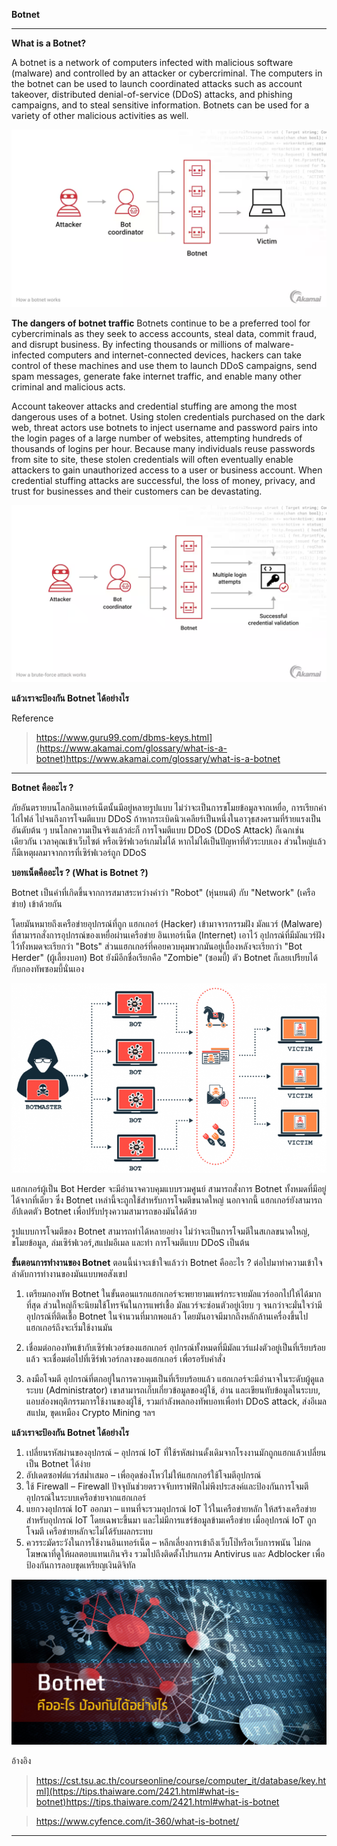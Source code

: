 **Botnet**
- - -
**What is a Botnet?**

A botnet is a network of computers infected with malicious software (malware) and controlled by an attacker or cybercriminal. The computers in the botnet can be used to launch coordinated attacks such as account takeover, distributed denial-of-service (DDoS) attacks, and phishing campaigns, and to steal sensitive information. Botnets can be used for a variety of other malicious activities as well.

 <p align="center">
         <img src="img/botnet.png" />
     </p>

**The dangers of botnet traffic**
Botnets continue to be a preferred tool for cybercriminals as they seek to access accounts, steal data, commit fraud, and disrupt business. By infecting thousands or millions of malware-infected computers and internet-connected devices, hackers can take control of these machines and use them to launch DDoS campaigns, send spam messages, generate fake internet traffic, and enable many other criminal and malicious acts.

Account takeover attacks and credential stuffing are among the most dangerous uses of a botnet. Using stolen credentials purchased on the dark web, threat actors use botnets to inject username and password pairs into the login pages of a large number of websites, attempting hundreds of thousands of logins per hour. Because many individuals reuse passwords from site to site, these stolen credentials will often eventually enable attackers to gain unauthorized access to a user or business account. When credential stuffing attacks are successful, the loss of money, privacy, and trust for businesses and their customers can be devastating.

 <p align="center">
         <img src="img/attack.png" />
     </p>

**แล้วเราจะป้องกัน Botnet ได้อย่างไร**

Reference 
> https://www.guru99.com/dbms-keys.html](https://www.akamai.com/glossary/what-is-a-botnet)https://www.akamai.com/glossary/what-is-a-botnet

- - -

**Botnet คืออะไร ?**

ภัยอันตรายบนโลกอินเทอร์เน็ตนั้นมีอยู่หลายรูปแบบ ไม่ว่าจะเป็นการขโมยข้อมูลจากเหยื่อ, การเรียกค่าไถ่ไฟล์ ไปจนถึงการโจมตีแบบ DDoS ถ้าหากระเบิดนิวเคลียร์เป็นหนึ่งในอาวุธสงครามที่ร้ายแรงเป็นอันดับต้น ๆ บนโลกความเป็นจริงแล้วล่ะก็ การโจมตีแบบ DDoS (DDoS Attack) ก็เฉกเช่นเดียวกัน  เวลาคุณเข้าเว็บไซต์ หรือเซิร์ฟเวอร์เกมไม่ได้ หากไม่ได้เป็นปัญหาที่ตัวระบบเอง ส่วนใหญ่แล้วก็มีเหตุผลมาจากการที่เซิร์ฟเวอร์ถูก DDoS

**บอทเน็ตคืออะไร ? (What is Botnet ?)**

Botnet เป็นคำที่เกิดขึ้นจากการสมาสระหว่างคำว่า "Robot" (หุ่นยนต์) กับ "Network" (เครือข่าย) เข้าด้วยกัน 

โดยมันหมายถึงเครือข่ายอุปกรณ์ที่ถูก แฮกเกอร์ (Hacker) เข้ามาจารกรรมฝัง มัลแวร์ (Malware) ที่สามารถสั่งการอุปกรณ์ของเหยื่อผ่านเครือข่าย อินเทอร์เน็ต (Internet) เอาไว้ อุปกรณ์ที่มีมัลแวร์ฝังไว้ทั้งหมดจะเรียกว่า "Bots"  ส่วนแฮกเกอร์ที่คอยควบคุมพวกมันอยู่เบื้องหลังจะเรียกว่า "Bot Herder" (ผู้เลี้ยงบอท) Bot ยังมีอีกชื่อเรียกคือ "Zombie" (ซอมบี้) ตัว Botnet ก็เลยเปรียบได้กับกองทัพซอมบี้นั่นเอง

 <p align="center">
         <img src="img/bot.png" />
     </p>

แฮกเกอร์ผู้เป็น Bot Herder จะมีอำนาจควบคุมแบบรวมศูนย์ สามารถสั่งการ Botnet ทั้งหมดที่มีอยู่ได้จากที่เดียว ซึ่ง Botnet เหล่านี้จะถูกใช้สำหรับการโจมตีขนาดใหญ่ นอกจากนี้ แฮกเกอร์ยังสามารถอัปเดตตัว Botnet เพื่อปรับปรุงความสามารถของมันได้ด้วย

รูปแบบการโจมตีของ Botnet สามารถทำได้หลายอย่าง ไม่ว่าจะเป็นการโจมตีในสเกลขนาดใหญ่, ขโมยข้อมูล, ล่มเซิร์ฟเวอร์,สแปมอีเมล และทำ การโจมตีแบบ DDoS เป็นต้น

**ขั้นตอนการทำงานของ Botnet**
ตอนนี้น่าจะเข้าใจแล้วว่า Botnet คืออะไร ? ต่อไปมาทำความเข้าใจลำดับการทำงานของมันแบบพอสังเขป

1. เตรียมกองทัพ Botnet
ในขั้นตอนแรกแฮกเกอร์จะพยายามแพร่กระจายมัลแวร์ออกไปให้ได้มากที่สุด ส่วนใหญ่ก็จะนิยมใช้โทรจันในการแพร่เชื้อ มัลแวร์จะซ่อนตัวอยู่เงียบ ๆ จนกว่าจะมั่นใจว่ามีอุปกรณ์ที่ติดเชื้อ Botnet ในจำนวนที่มากพอแล้ว โดยมันอาจมีมากถึงหลักล้านเครื่องขึ้นไป แฮกเกอร์ถึงจะเริ่มใช้งานมัน 

2. เชื่อมต่อกองทัพเข้ากับเซิร์ฟเวอร์ของแฮกเกอร์
อุปกรณ์ทั้งหมดที่มีมัลแวร์แฝงตัวอยู่เป็นที่เรียบร้อยแล้ว จะเชื่อมต่อไปที่เซิร์ฟเวอร์กลางของแฮกเกอร์ เพื่อรอรับคำสั่ง

3. ลงมือโจมตี
อุปกรณ์ที่ตกอยู่ในการควบคุมเป็นที่เรียบร้อยแล้ว แฮกเกอร์จะมีอำนาจในระดับผู้ดูแลระบบ (Administrator) เขาสามารถเก็บเกี่ยวข้อมูลของผู้ใช้, อ่าน และเขียนทับข้อมูลในระบบ, แอบส่องพฤติกรรมการใช้งานของผู้ใช้, รวมกำลังพลกองทัพบอทเพื่อทำ DDoS attack, ส่งอีเมลสแปม, ขุดเหมือง Crypto Mining ฯลฯ

**แล้วเราจะป้องกัน Botnet ได้อย่างไร**

1. เปลี่ยนรหัสผ่านของอุปกรณ์ – อุปกรณ์ IoT ที่ใช้รหัสผ่านดั้งเดิมจากโรงงานมักถูกแฮกแล้วเปลี่ยนเป็น Botnet ได้ง่าย
2. อัปเดตซอฟต์แวร์สม่ำเสมอ – เพื่ออุดช่องโหว่ไม่ให้แฮกเกอร์ใช้โจมตีอุปกรณ์
3. ใช้ Firewall – Firewall ปัจจุบันช่วยตรวจจับทราฟฟิกไม่พึงประสงค์และป้องกันการโจมตีอุปกรณ์ในระบบเครือข่ายจากแฮกเกอร์
4. แยกวงอุปกรณ์ IoT ออกมา – แทนที่จะรวมอุปกรณ์ IoT ไว้ในเครือข่ายหลัก ให้สร้างเครือข่ายสำหรับอุปกรณ์ IoT โดยเฉพาะขึ้นมา และไม่มีการแชร์ข้อมูลข้ามเครือข่าย เมื่ออุปกรณ์ IoT ถูกโจมตี เครือข่ายหลักจะไม่ได้รับผลกระทบ
5. ควรระมัดระวังในการใช้งานอินเทอร์เน็ต – หลีกเลี่ยงการเข้าถึงเว็บโป๊หรือเว็บการพนัน ไม่กดโฆษณาที่ดูให้ผลตอบแทนเกินจริง รวมไปถึงติดตั้งโปรแกรม Antivirus และ Adblocker เพื่อป้องกันการลอบขุดเหรียญเงินดิจิทัล

 <p align="center">
         <img src="img/protect-botnet.jpg" />
     </p>

อ้างอิง
> https://cst.tsu.ac.th/courseonline/course/computer_it/database/key.html](https://tips.thaiware.com/2421.html#what-is-botnet)https://tips.thaiware.com/2421.html#what-is-botnet

> https://www.cyfence.com/it-360/what-is-botnet/

- - -
